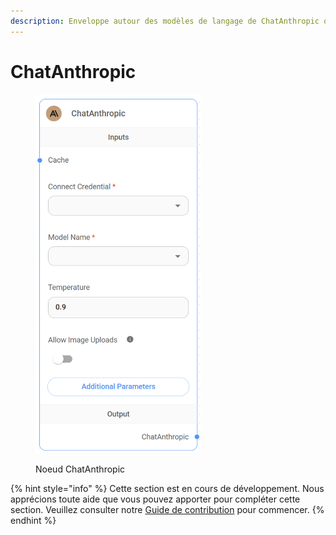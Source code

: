 ```yaml
---
description: Enveloppe autour des modèles de langage de ChatAnthropic qui utilisent le point de terminaison Chat.
---
```


# ChatAnthropic

<figure><img src="../../../.gitbook/assets/image (43).png" alt="" width="265"><figcaption><p>Noeud ChatAnthropic</p></figcaption></figure>

{% hint style="info" %}
Cette section est en cours de développement. Nous apprécions toute aide que vous pouvez apporter pour compléter cette section. Veuillez consulter notre [Guide de contribution](broken-reference) pour commencer.
{% endhint %}